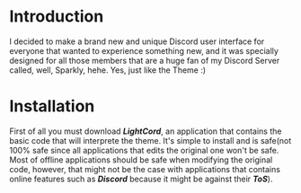 # Introduction

I decided to make a brand new and unique Discord user interface for everyone that wanted to experience something new, and it was specially designed for all those members that are a huge fan of my Discord Server called, well, Sparkly, hehe. Yes, just like the Theme :)

# Installation

First of all you must download ***LightCord***, an application that contains the basic code that will interprete the theme. It's simple to install and is safe(not 100% safe since all applications that edits the original one won't be safe. Most of offline applications should be safe when modifying the original code, however, that might not be the case with applications that contains online features such as ***Discord*** because it might be against their ***ToS***).

